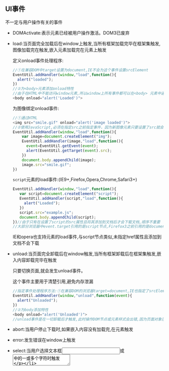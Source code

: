 ## UI事件

不一定与用户操作有关的事件

- DOMActivate:表示元素已经被用户操作激活。DOM3已废弃

- load:当页面完全加载后在window上触发,当所有框架加载完毕在框架集触发,图像加载完在<img>触发,嵌入元素加载完在<object>元素上触发

  定义onload事件处理程序:

  ```JavaScript
  //①在兼容DOM中target设置为document,IE不会为这个事件设置srcElement
  EventUtil.addHandler(window,"load",function(){
    alert("loaded");
  })
  //②为<body>元素添加onload特性
  //由于在HTML中不能访问window元素,所以window上所有事件都可以在<body> 元素中通过相应特性指定
  <body onload="alert('Loaded')">
  ```

  为图像绑定onload事件:

  ```JavaScript
  //①通过HTML
  <img src="smile.gif" onload="alert('image loaded')">
  //②使用JavaScript,必须在指定src之前指定事件，因为新图像元素只要设置了src就会开始下载
  EventUtil.addHandler(window,"load",function(){
      var image=document.createElement("img");
      EventUtil.addHandler(image,"load",function(){
        event=EventUtil.getEvent(event);
        alert(EventUtil.getTarget(event).src);
      })
      document.body.appendChild(image);
      image.src="smile.gif";
  })
  ```

  `script`元素的load事件:(IE9+,Firefox,Opera,Chrome,Safari3+)

  ```JavaScript
  EventUtil.addHandler(window,"load",function(){
     var script=document.createElement("script");
     EventUtil.addHandler(script,"load",function(){
       alert("Loaded");
     })
     script.src="example.js";
     document.body.appendChild(script);
  })//由于只有在设置了script的src属性且将其添加到文档后才会下载文档,顺序不重要
  //大部分浏览器中event.target引用的是script节点,Firefox3之前引用的是document
  ```

  IE和opera也支持<link>元素的load事件,与script节点类似,未指定href属性且添加到文档不会下载

- unload:当页面完全卸载后在window触发,当所有框架卸载后在框架集触发,嵌入内容卸载完毕在<object>触发

  只要切换页面,就会发生unload事件。

  这个事件主要用于清楚引用,避免内存泄漏

  ```javascript
  //指定事件处理程序方法:①在兼容DOM的浏览器target=document,IE也指定了srcElement
  EventUtil.addHandler(window,"unload",function(event){
    alert("Unloaded");
  })
  //②为body添加特性
  <body onload="alert('Unloaded')">
  //unload事件是在一切卸载后才触发,此时操作DOM节点或元素样式会出错,因为页面对象已经不存在了
  ```

- abort:当用户停止下载时,如果嵌入内容没有加载完,在<object>元素触发

- error:发生错误在window上触发

- select:当用户选择文本框<input>或<textarea>中的一或多个字符时触发

- resize:窗口或框架大小变化在window上触发

  当浏览器窗口被调整到一个新的高度或宽度,触发

  在window上触发,可以通过JavaScript或<body>元素中的onresize特性来指定事件处理程序

  ```JavaScript
  EventUtil.addHandler(window,"resize",function(){
     alert("Resized");
  });
  //兼容DOM的浏览器target=document,IE8及之前版本未提供属性
  ```

- scroll:用户滚动带滚动条的元素中的内容时,在该元素触发(body元素包含加载页面的滚动条)

  在window对象上触发,表示页面相应元素的变化

  - [ ] 混杂模式:通过body元素的scrollLeft和scrollTop监控变化

  - [ ] 标准模式:通过<html>元素反应

    ```JavaScript
    EventUtil.addHandler(window,'scroll',function(){
       if(document.compatMode=="CSS1Compat"){//标准
          alert(document.documentElemnt.scrollTop);
       }else{
          alert(document.body.scrollTop)
       }
    })
    ```

    

  

